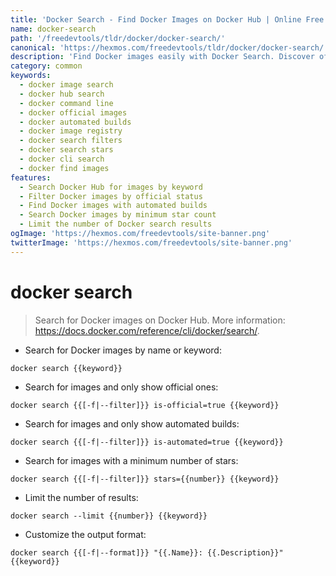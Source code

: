 ```yaml
---
title: 'Docker Search - Find Docker Images on Docker Hub | Online Free DevTools by Hexmos'
name: docker-search
path: '/freedevtools/tldr/docker/docker-search/'
canonical: 'https://hexmos.com/freedevtools/tldr/docker/docker-search/'
description: 'Find Docker images easily with Docker Search. Discover official images, automated builds, and filter by stars on Docker Hub. Free online tool, no registration required.'
category: common
keywords:
  - docker image search
  - docker hub search
  - docker command line
  - docker official images
  - docker automated builds
  - docker image registry
  - docker search filters
  - docker search stars
  - docker cli search
  - docker find images
features:
  - Search Docker Hub for images by keyword
  - Filter Docker images by official status
  - Find Docker images with automated builds
  - Search Docker images by minimum star count
  - Limit the number of Docker search results
ogImage: 'https://hexmos.com/freedevtools/site-banner.png'
twitterImage: 'https://hexmos.com/freedevtools/site-banner.png'
---
```


# docker search

> Search for Docker images on Docker Hub.
> More information: <https://docs.docker.com/reference/cli/docker/search/>.

- Search for Docker images by name or keyword:

`docker search {{keyword}}`

- Search for images and only show official ones:

`docker search {{[-f|--filter]}} is-official=true {{keyword}}`

- Search for images and only show automated builds:

`docker search {{[-f|--filter]}} is-automated=true {{keyword}}`

- Search for images with a minimum number of stars:

`docker search {{[-f|--filter]}} stars={{number}} {{keyword}}`

- Limit the number of results:

`docker search --limit {{number}} {{keyword}}`

- Customize the output format:

`docker search {{[-f|--format]}} "{{.Name}}: {{.Description}}" {{keyword}}`

